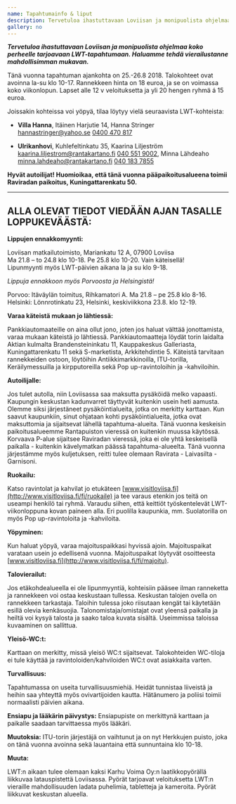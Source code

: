 ```yaml
---
name: Tapahtumainfo & liput
description: Tervetuloa ihastuttavaan Loviisan ja monipuolista ohjelmaa koko perheelle tarjoavaan LWT-tapahtumaan. Haluamme tehdä vierailustanne mahdollisimman mukavan.
gallery: no
---
```

***Tervetuloa ihastuttavaan Loviisan ja monipuolista ohjelmaa koko perheelle tarjoavaan LWT-tapahtumaan. Haluamme tehdä vierailustanne mahdollisimman mukavan.***

Tänä vuonna tapahtuman ajankohta on 25.-26.8 2018. Talokohteet ovat avoinna la-su klo 10-17. Rannekkeen hinta on 18 euroa, ja se on voimassa koko viikonlopun.  Lapset alle 12 v veloituksetta ja yli 20 hengen ryhmä á 15 euroa.

Joissakin kohteissa voi yöpyä, tilaa löytyy vielä seuraavista LWT-kohteista:

 - **Villa Hanna**, Itäinen Harjutie 14, Hanna Stringer [hannastringer@yahoo.se](mailto:hannastringer@yahoo.se) [0400 470 817](tel:+358400470817)

 - **Ulrikanhovi**, Kuhlefeltinkatu 35, Kaarina Liljeström [kaarina.liljestrom@rantakartano.fi](mailto:kaarina.liljestrom@rantakartano.fi) [040 551 9002](tel:+358405519002), Minna Lähdeaho [minna.lahdeaho@rantakartano.fi](mailto:minna.lahdeaho@rantakartano.fi) [040 183 7855](tel:+358401837855)

**Hyvät autoilijat! Huomioikaa, että tänä vuonna pääpaikoitusalueena toimii Raviradan paikoitus, Kuningattarenkatu 50.**

<hr/>

## ALLA OLEVAT TIEDOT VIEDÄÄN AJAN TASALLE LOPPUKEVÄÄSTÄ:

**Lippujen ennakkomyynti:**

Loviisan matkailutoimisto, Mariankatu 12 A, 07900 Loviisa<br/>
Ma 21.8 – to 24.8 klo 10-18. Pe 25.8 klo 10-20. Vain käteisellä!<br/>
Lipunmyynti myös LWT-päivien aikana la ja su klo 9-18.

_Lippuja ennakkoon myös Porvoosta ja Helsingistä!_

Porvoo: Itäväylän toimitus, Rihkamatori A. Ma 21.8 – pe 25.8 klo 8-16.<br/>
Helsinki: Lönnrotinkatu 23, Helsinki, keskiviikkona 23.8. klo 12-19.

**Varaa käteistä mukaan jo lähtiessä:**

Pankkiautomaateille on aina ollut jono, joten jos haluat välttää jonottamista, varaa mukaan käteistä jo lähtiessä. Pankkiautomaatteja löydät torin laidalta Aktian kulmalta Brandensteininkatu 11, Kauppakeskus Galleriasta, Kuningattarenkatu 11 sekä S-marketista, Arkkitehdintie 5. Käteistä tarvitaan rannekkeiden ostoon, löytöihin Antiikkimarkkinoilla, ITU-torilla, Keräilymessuilla ja kirpputoreilla sekä Pop up-ravintoloihin ja -kahviloihin.

**Autoilijalle:**

Jos tulet autolla, niin Loviisassa saa maksutta pysäköidä melko vapaasti. Kaupungin keskustan kadunvarret täyttyvät kuitenkin usein heti aamusta. Olemme siksi järjestäneet pysäköintialueita, jotka on merkitty karttaan. Kun saavut kaupunkiin, sinut ohjataan kohti pysäköintialueita, jotka ovat maksuttomia ja sijaitsevat lähellä tapahtuma-alueita. Tänä vuonna keskeisin paikoitusalueemme Rantapuiston vieressä on kuitenkin muussa käytössä. Korvaava P-alue sijaitsee Raviradan vieressä, joka ei ole yhtä keskeisellä paikalla - kuitenkin kävelymatkan päässä tapahtuma-alueelta. Tänä vuonna järjestämme myös kuljetuksen, reitti tulee olemaan Ravirata - Laivasilta - Garnisoni.

**Ruokailu:**

Katso ravintolat ja kahvilat jo etukäteen [www.visitloviisa.fi](http://www.visitloviisa.fi/fi/ruokaile) ja tee varaus etenkin jos teitä on useampi henkilö tai ryhmä. Varaudu siihen, että keittiöt työskentelevät LWT-viikonloppuna kovan paineen alla. Eri puolilla kaupunkia, mm. Suolatorilla on myös Pop up-ravintoloita ja -kahviloita.

**Yöpyminen:**

Kun haluat yöpyä, varaa majoituspaikkasi hyvissä ajoin. Majoituspaikat varataan usein jo edellisenä vuonna. Majoituspaikat löytyvät osoitteesta [www.visitloviisa.fi](http://www.visitloviisa.fi/fi/majoitu).

**Talovierailut:**

Jos etäkohdealueella ei ole lipunmyyntiä, kohteisiin pääsee ilman ranneketta ja rannekkeen voi ostaa keskustaan tullessa. Keskustan talojen ovella on rannekkeen tarkastaja. Taloihin tulessa joko riisutaan kengät tai käytetään esillä olevia kenkäsuojia. Talonomistaja/omistajat ovat yleensä paikalla ja heiltä voi kysyä talosta ja saako taloa kuvata sisältä. Useimmissa taloissa kuvaaminen on sallittua.

**Yleisö-WC:t:**

Karttaan on merkitty, missä yleisö WC:t sijaitsevat. Talokohteiden WC-tiloja ei tule käyttää ja ravintoloiden/kahviloiden WC:t ovat asiakkaita varten.

**Turvallisuus:**

Tapahtumassa on useita turvallisuusmiehiä. Heidät tunnistaa liiveistä ja heihin saa yhteyttä myös ovivartijoiden kautta. Hätänumero ja poliisi toimii normaalisti päivien aikana.

**Ensiapu ja lääkärin päivystys:**
Ensiapupiste on merkittynä karttaan ja paikalle saadaan tarvittaessa myös lääkäri.

**Muutoksia:**
ITU-torin järjestäjä on vaihtunut ja on nyt Herkkujen puisto, joka on tänä vuonna avoinna sekä lauantaina että sunnuntaina klo 10-18.

**Muuta:**

LWT:n aikaan tulee olemaan kaksi Karhu Voima Oy:n laatikkopyörällä liikkuvaa latauspistettä Loviisassa. Pyörät tarjoavat veloituksetta LWT:n vieraille mahdollisuuden ladata puhelimia, tabletteja ja kameroita. Pyörät liikkuvat keskustan alueella.
